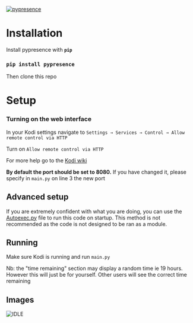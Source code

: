 [![pypresence](https://img.shields.io/badge/using-pypresence-00bb88.svg?style=for-the-badge&logo=discord&logoWidth=20)](https://github.com/qwertyquerty/pypresence)
# Installation

Install pypresence with **`pip`**

### `pip install pypresence`
Then clone this repo

# Setup

### Turning on the web interface
In your Kodi settings navigate to `Settings → Services → Control → Allow remote control via HTTP`

Turn on `Allow remote control via HTTP`

For more help go to the [Kodi wiki](https://kodi.wiki/view/Web_interface)

**By default the port should be set to 8080.** If you have changed it, please specify in `main.py` on line 3 the new port



## Advanced setup

If you are extremely confident with what you are doing, you can use the [Autoexec.py](https://kodi.wiki/view/Autoexec.py) file to run this code on startup. This method is not recommended as the code is not designed to be ran as a module.

## Running

Make sure Kodi is running and run `main.py`

Nb: the "time remaining" section may display a random time ie 19 hours. However this will just be for yourself. Other users will see the correct time remaining

## Images
![IDLE](https://i.imgur.com/7clYlxp.png)
